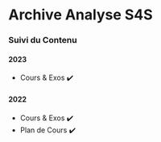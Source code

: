 # Archive Analyse S4S

### Suivi du Contenu

#### 2023
- Cours & Exos :heavy_check_mark:

#### 2022
- Cours & Exos :heavy_check_mark:
- Plan de Cours :heavy_check_mark:


